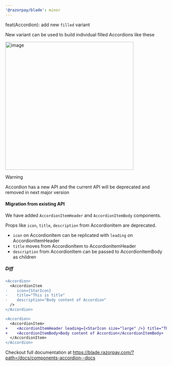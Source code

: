 ```yaml
---
'@razorpay/blade': minor
---
```


feat(Accordion): add new `filled` variant

New variant can be used to build individual filled Accordions like these

<img width="400" alt="image" src="https://github.com/razorpay/blade/assets/30949385/7f3d737f-149a-42b0-be1b-1c86d5a0fd83">

> [!Warning]
>
> Accordion has a new API and the current API will be deprecated and removed in next major version

#### Migration from existing API

We have added `AccordionItemHeader` and `AccordionItemBody` components.

Props like `icon`, `title`, `description` from AccordionItem are deprecated.

- `icon` on AccordionItem can be replicated with `leading` on AccordionItemHeader
- `title` moves from AccordionItem to AccordionItemHeader
- `description` from AccordionItem can be passed to AccordionItemBody as children

##### Diff

```diff
<Accordion>
  <AccordionItem
-    icon={StarIcon}
-    title="This is title"
-    description="Body content of Accordion"
  />
</Accordion>
```

```diff
<Accordion>
  <AccordionItem>
+    <AccordionItemHeader leading={<StarIcon size="large" />} title="This is title" />
+    <AccordionItemBody>Body content of Accordion</AccordionItemBody>
  </AccordionItem>
</Accordion>
```

Checkout full documentation at https://blade.razorpay.com/?path=/docs/components-accordion--docs

